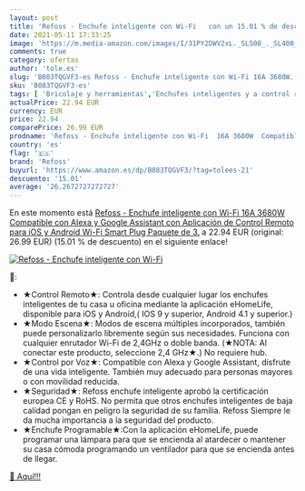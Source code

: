 ```yaml
---
layout: post
title: 'Refoss - Enchufe inteligente con Wi-Fi   con un 15.01 % de descuento'
date: 2021-05-11 17:33:25
image: 'https://m.media-amazon.com/images/I/31PY2DWV2xL._SL500_._SL400_.jpg'
comments: true
category: ofertas
author: 'tole.es'
slug: 'B083TQGVF3-es Refoss - Enchufe inteligente con Wi-Fi 16A 3680W...'
sku: 'B083TQGVF3-es'
tags: [ 'Bricolaje y herramientas','Enchufes inteligentes y a control remoto','Enchufes y accesorios','Instalación eléctrica','alexa','enchufe','inteligente','refoss', ]
actualPrice: 22.94 EUR
currency: EUR
price: 22.94
comparePrice: 26.99 EUR
prodname: 'Refoss - Enchufe inteligente con Wi-Fi  16A 3680W  Compatible con Alexa y Google Assistant  con Aplicación de Control Remoto para iOS y Android  Wi-Fi Smart Plug  Paquete de 3.'
country: 'es'
flag: '🇪🇸'
brand: 'Refoss'
buyurl: 'https://www.amazon.es/dp/B083TQGVF3/?tag=tolees-21'
descuento: '15.01'
average: '26.2672727272727'
---
```


En este momento está [Refoss - Enchufe inteligente con Wi-Fi  16A 3680W  Compatible con Alexa y Google Assistant  con Aplicación de Control Remoto para iOS y Android  Wi-Fi Smart Plug  Paquete de 3.](https://www.amazon.es/dp/B083TQGVF3/?tag=tolees-21) a 22.94 EUR (original: 26.99 EUR) (15.01 %  de descuento) en el siguiente enlace!

[![Refoss - Enchufe inteligente con Wi-Fi  ](https://m.media-amazon.com/images/I/31PY2DWV2xL._SL500_._SL400_.jpg)](https://www.amazon.es/dp/B083TQGVF3/?tag=tolees-21)

🔎:

- ★Control Remoto★: Controla desde cualquier lugar los enchufes inteligentes de tu casa u oficina mediante la aplicación eHomeLife, disponible para iOS y Android,( IOS 9 y superior, Android 4.1 y superior.)
- ★Modo Escena★: Modos de escena múltiples incorporados, también puede personalizarlo libremente según sus necesidades. Funciona con cualquier enrutador Wi-Fi de 2,4GHz o doble banda. (★NOTA: Al conectar este producto, seleccione 2,4 GHz★.) No requiere hub.
- ★Control por Voz★: Compatible con Alexa y Google Assistant, disfrute de una vida inteligente. También muy adecuado para personas mayores o con movilidad reducida.
- ★Seguridad★: Refoss enchufe inteligente aprobó la certificación europea CE y RoHS. No permita que otros enchufes inteligentes de baja calidad pongan en peligro la seguridad de su familia. Refoss Siempre le da mucha importancia a la seguridad del producto.
- ★Enchufe Programable★:Con la aplicación eHomeLife, puede programar una lámpara para que se encienda al atardecer o mantener su casa cómoda programando un ventilador para que se encienda antes de llegar.

[🛒 Aquí!!!](https://www.amazon.es/dp/B083TQGVF3/?tag=tolees-21)
